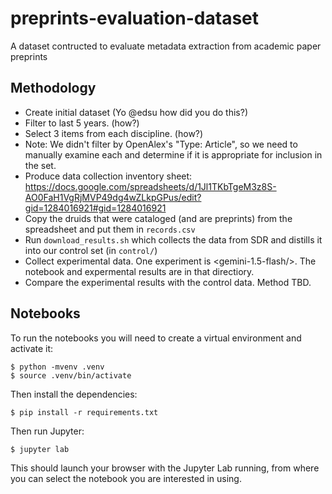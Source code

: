 # preprints-evaluation-dataset
A dataset contructed to evaluate metadata extraction from academic paper preprints

## Methodology

* Create initial dataset (Yo @edsu how did you do this?)
* Filter to last 5 years. (how?)
* Select 3 items from each discipline. (how?)
* Note: We didn't filter by OpenAlex's "Type: Article", so we need to manually examine each and determine if it is appropriate for inclusion in the set.
* Produce data collection inventory sheet: https://docs.google.com/spreadsheets/d/1Jl1TKbTgeM3z8S-AO0FaH1VgRjMVP49dg4wZLkpGPus/edit?gid=1284016921#gid=1284016921
* Copy the druids that were cataloged (and are preprints) from the spreadsheet and put them in `records.csv`
* Run `download_results.sh` which collects the data from SDR and distills it into our control set (in `control/`)
* Collect experimental data.  One experiment is <gemini-1.5-flash/>. The notebook and expermental results are in that directiory. 
* Compare the experimental results with the control data. Method TBD.

## Notebooks

To run the notebooks you will need to create a virtual environment and activate it:

```
$ python -mvenv .venv
$ source .venv/bin/activate
```

Then install the dependencies:

```
$ pip install -r requirements.txt
```

Then run Jupyter:

```
$ jupyter lab
```

This should launch your browser with the Jupyter Lab running, from where you can select the notebook you are interested in using.
